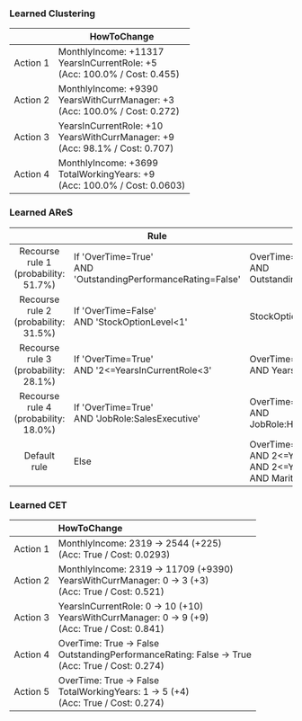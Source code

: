 ### Learned Clustering
| | HowToChange |
| --- | --- |
| Action 1 | MonthlyIncome: +11317 <br>YearsInCurrentRole: +5 <br>(Acc: 100.0% / Cost: 0.455) |
| Action 2 | MonthlyIncome: +9390 <br>YearsWithCurrManager: +3 <br>(Acc: 100.0% / Cost: 0.272) |
| Action 3 | YearsInCurrentRole: +10 <br>YearsWithCurrManager: +9 <br>(Acc: 98.1% / Cost: 0.707) |
| Action 4 | MonthlyIncome: +3699 <br>TotalWorkingYears: +9 <br>(Acc: 100.0% / Cost: 0.0603) |

### Learned AReS
| | Rule | Action |
| :---: | --- | --- |
| Recourse <br> rule 1 <br> (probability: 51.7%) | If 'OverTime=True' <br> AND 'OutstandingPerformanceRating=False' | OverTime=False <br> AND OutstandingPerformanceRating=True |
| Recourse <br> rule 2 <br> (probability: 31.5%) | If 'OverTime=False' <br> AND 'StockOptionLevel<1' | StockOptionLevel>=2 |
| Recourse <br> rule 3 <br> (probability: 28.1%) | If 'OverTime=True' <br> AND '2<=YearsInCurrentRole<3' | OverTime=False <br> AND YearsInCurrentRole>=9 |
| Recourse <br> rule 4 <br> (probability: 18.0%) | If 'OverTime=True' <br> AND 'JobRole:SalesExecutive' | OverTime=False <br> AND JobRole:HealthcareRepresentative |    
| Default <br> rule | Else | OverTime=False <br> AND 2<=YearsInCurrentRole<3 <br> AND 2<=YearsWithCurrManager<3 <br> AND MaritalStatus:Married |

### Learned CET
| | HowToChange |
| --- | :--- |
| Action 1 | MonthlyIncome: 2319 -> 2544 (+225) <br>(Acc: True / Cost: 0.0293) |
| Action 2 | MonthlyIncome: 2319 -> 11709 (+9390) <br>YearsWithCurrManager: 0 -> 3 (+3) <br>(Acc: True / Cost: 0.521) |
| Action 3 | YearsInCurrentRole: 0 -> 10 (+10) <br>YearsWithCurrManager: 0 -> 9 (+9) <br>(Acc: True / Cost: 0.841) |
| Action 4 | OverTime: True -> False <br> OutstandingPerformanceRating: False -> True <br> (Acc: True / Cost: 0.274) |
| Action 5 | OverTime: True -> False <br> TotalWorkingYears: 1 -> 5 (+4) <br>(Acc: True / Cost: 0.274) |